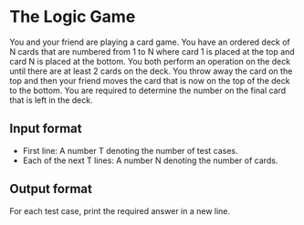 # The Logic Game

You and your friend are playing a card game. You have an ordered deck of N cards that are numbered from 1 to N where card 1 is placed at the top and card N is placed at the bottom.
You both perform an operation on the deck until there are at least 2 cards on the deck. You throw away the card on the top and then your friend moves the card that is now on the top of the deck to the bottom.
You are required to determine the number on the final card that is left in the deck.

## Input format

- First line: A number T denoting the number of test cases.
- Each of the next T lines: A number N denoting the number of cards.

## Output format

For each test case, print the required answer in a new line.
